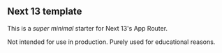 ## Next 13 template

This is a _super minimal_ starter for Next 13's App Router.

Not intended for use in production. Purely used for educational reasons.
